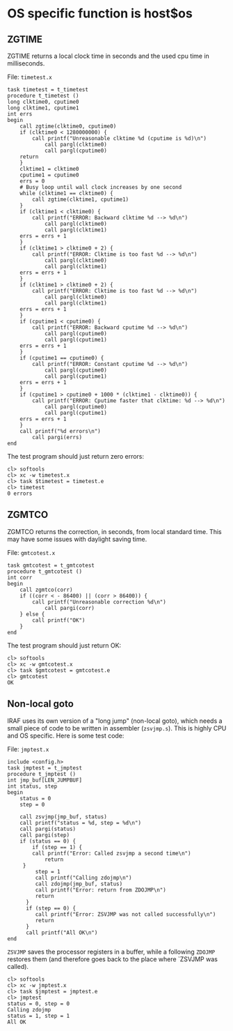 # OS specific function is host$os

## ZGTIME

ZGTIME returns a local clock  time in seconds and the
used cpu time in milliseconds.
	
File: `timetest.x`
```
task timetest = t_timetest
procedure t_timetest ()
long clktime0, cputime0
long clktime1, cputime1
int errs
begin
    call zgtime(clktime0, cputime0)
    if (clktime0 < 1280000000) {
        call printf("Unreasonable clktime %d (cputime is %d)\n")
            call pargl(clktime0)
            call pargl(cputime0)
	return
    }
    clktime1 = clktime0
    cputime1 = cputime0
    errs = 0
    # Busy loop until wall clock increases by one second
    while (clktime1 == clktime0) {
        call zgtime(clktime1, cputime1)
    }
    if (clktime1 < clktime0) {
        call printf("ERROR: Backward clktime %d --> %d\n")
            call pargl(clktime0)
            call pargl(clktime1)
	errs = errs + 1
    }
    if (clktime1 > clktime0 + 2) {
        call printf("ERROR: Clktime is too fast %d --> %d\n")
            call pargl(clktime0)
            call pargl(clktime1)
	errs = errs + 1
    }
    if (clktime1 > clktime0 + 2) {
        call printf("ERROR: Clktime is too fast %d --> %d\n")
            call pargl(clktime0)
            call pargl(clktime1)
	errs = errs + 1
    }
    if (cputime1 < cputime0) {
        call printf("ERROR: Backward cputime %d --> %d\n")
            call pargl(cputime0)
            call pargl(cputime1)
	errs = errs + 1
    }
    if (cputime1 == cputime0) {
        call printf("ERROR: Constant cputime %d --> %d\n")
            call pargl(cputime0)
            call pargl(cputime1)
	errs = errs + 1
    }
    if (cputime1 > cputime0 + 1000 * (clktime1 - clktime0)) {
        call printf("ERROR: Cputime faster that clktime: %d --> %d\n")
            call pargl(cputime0)
            call pargl(cputime1)
	errs = errs + 1
    }
    call printf("%d errors\n")
        call pargi(errs)
end
```

The test program should just return zero errors:

```
cl> softools
cl> xc -w timetest.x
cl> task $timetest = timetest.e
cl> timetest
0 errors
```

## ZGMTCO

ZGMTCO returns the correction, in seconds, from local standard
time. This may have some issues with daylight saving time.

File: `gmtcotest.x`
```
task gmtcotest = t_gmtcotest
procedure t_gmtcotest ()
int corr
begin
    call zgmtco(corr)
	if ((corr < - 86400) || (corr > 86400)) {
	    call printf("Unreasonable correction %d\n")
		    call pargi(corr)
	} else {
	    call printf("OK")
	}
end
```

The test program should just return OK:

```
cl> softools
cl> xc -w gmtcotest.x
cl> task $gmtcotest = gmtcotest.e
cl> gmtcotest
OK
```

## Non-local goto

IRAF uses its own version of a "long jump" (non-local goto), which needs a
small piece of code to be written in assembler (`zsvjmp.s`). This is highly
CPU and OS specific. Here is some test code:

File: `jmptest.x`
```
include <config.h>
task jmptest = t_jmptest
procedure t_jmptest ()
int jmp_buf[LEN_JUMPBUF]
int status, step
begin
    status = 0
    step = 0

    call zsvjmp(jmp_buf, status)
    call printf("status = %d, step = %d\n")
    call pargi(status)
    call pargi(step)
    if (status == 0) {
        if (step == 1) {
	    call printf("Error: Called zsvjmp a second time\n")
            return
	 }
         step = 1
         call printf("Calling zdojmp\n")
         call zdojmp(jmp_buf, status)
         call printf("Error: return from ZDOJMP\n")
         return
      }
      if (step == 0) {
         call printf("Error: ZSVJMP was not called successfully\n")
         return
      }
      call printf("All OK\n")
end
```

`ZSVJMP` saves the processor registers in a buffer, while a following `ZDOJMP`
restores them (and therefore goes back to the place where `ZSVJMP was called).

```
cl> softools
cl> xc -w jmptest.x
cl> task $jmptest = jmptest.e
cl> jmptest
status = 0, step = 0
Calling zdojmp
status = 1, step = 1
All OK
```

